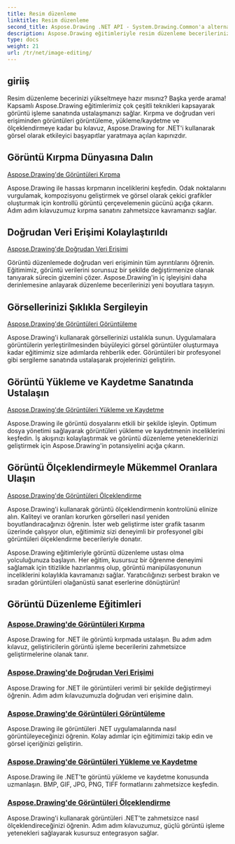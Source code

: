 ```yaml
---
title: Resim düzenleme
linktitle: Resim düzenleme
second_title: Aspose.Drawing .NET API - System.Drawing.Common'a alternatif
description: Aspose.Drawing eğitimleriyle resim düzenleme becerilerinizi geliştirin! Çarpıcı sonuçlar için kırpma, doğrudan veri erişimi, görüntüleme ve ölçeklendirme tekniklerini öğrenin.
type: docs
weight: 21
url: /tr/net/image-editing/
---
```


## giriiş

Resim düzenleme becerinizi yükseltmeye hazır mısınız? Başka yerde arama! Kapsamlı Aspose.Drawing eğitimlerimiz çok çeşitli teknikleri kapsayarak görüntü işleme sanatında ustalaşmanızı sağlar. Kırpma ve doğrudan veri erişiminden görüntüleri görüntüleme, yükleme/kaydetme ve ölçeklendirmeye kadar bu kılavuz, Aspose.Drawing for .NET'i kullanarak görsel olarak etkileyici başyapıtlar yaratmaya açılan kapınızdır.

## Görüntü Kırpma Dünyasına Dalın

[Aspose.Drawing'de Görüntüleri Kırpma](./cropping/)

Aspose.Drawing ile hassas kırpmanın inceliklerini keşfedin. Odak noktalarını vurgulamak, kompozisyonu geliştirmek ve görsel olarak çekici grafikler oluşturmak için kontrollü görüntü çerçevelemenin gücünü açığa çıkarın. Adım adım kılavuzumuz kırpma sanatını zahmetsizce kavramanızı sağlar.

## Doğrudan Veri Erişimi Kolaylaştırıldı

[Aspose.Drawing'de Doğrudan Veri Erişimi](./direct-data-access/)

Görüntü düzenlemede doğrudan veri erişiminin tüm ayrıntılarını öğrenin. Eğitimimiz, görüntü verilerini sorunsuz bir şekilde değiştirmenize olanak tanıyarak sürecin gizemini çözer. Aspose.Drawing'in iç işleyişini daha derinlemesine anlayarak düzenleme becerilerinizi yeni boyutlara taşıyın.

## Görsellerinizi Şıklıkla Sergileyin

[Aspose.Drawing'de Görüntüleri Görüntüleme](./display/)

Aspose.Drawing'i kullanarak görsellerinizi ustalıkla sunun. Uygulamalara görüntülerin yerleştirilmesinden büyüleyici görsel görüntüler oluşturmaya kadar eğitimimiz size adımlarda rehberlik eder. Görüntüleri bir profesyonel gibi sergileme sanatında ustalaşarak projelerinizi geliştirin.

## Görüntü Yükleme ve Kaydetme Sanatında Ustalaşın

[Aspose.Drawing'de Görüntüleri Yükleme ve Kaydetme](./load-save/)

Aspose.Drawing ile görüntü dosyalarını etkili bir şekilde işleyin. Optimum dosya yönetimi sağlayarak görüntüleri yükleme ve kaydetmenin inceliklerini keşfedin. İş akışınızı kolaylaştırmak ve görüntü düzenleme yeteneklerinizi geliştirmek için Aspose.Drawing'in potansiyelini açığa çıkarın.

## Görüntü Ölçeklendirmeyle Mükemmel Oranlara Ulaşın

[Aspose.Drawing'de Görüntüleri Ölçeklendirme](./scale/)

Aspose.Drawing'i kullanarak görüntü ölçeklendirmenin kontrolünü elinize alın. Kaliteyi ve oranları korurken görselleri nasıl yeniden boyutlandıracağınızı öğrenin. İster web geliştirme ister grafik tasarım üzerinde çalışıyor olun, eğitimimiz sizi deneyimli bir profesyonel gibi görüntüleri ölçeklendirme becerileriyle donatır.

Aspose.Drawing eğitimleriyle görüntü düzenleme ustası olma yolculuğunuza başlayın. Her eğitim, kusursuz bir öğrenme deneyimi sağlamak için titizlikle hazırlanmış olup, görüntü manipülasyonunun inceliklerini kolaylıkla kavramanızı sağlar. Yaratıcılığınızı serbest bırakın ve sıradan görüntüleri olağanüstü sanat eserlerine dönüştürün!
## Görüntü Düzenleme Eğitimleri
### [Aspose.Drawing'de Görüntüleri Kırpma](./cropping/)
Aspose.Drawing for .NET ile görüntü kırpmada ustalaşın. Bu adım adım kılavuz, geliştiricilerin görüntü işleme becerilerini zahmetsizce geliştirmelerine olanak tanır.
### [Aspose.Drawing'de Doğrudan Veri Erişimi](./direct-data-access/)
Aspose.Drawing for .NET ile görüntüleri verimli bir şekilde değiştirmeyi öğrenin. Adım adım kılavuzumuzla doğrudan veri erişimine dalın.
### [Aspose.Drawing'de Görüntüleri Görüntüleme](./display/)
Aspose.Drawing ile görüntüleri .NET uygulamalarında nasıl görüntüleyeceğinizi öğrenin. Kolay adımlar için eğitimimizi takip edin ve görsel içeriğinizi geliştirin.
### [Aspose.Drawing'de Görüntüleri Yükleme ve Kaydetme](./load-save/)
Aspose.Drawing ile .NET'te görüntü yükleme ve kaydetme konusunda uzmanlaşın. BMP, GIF, JPG, PNG, TIFF formatlarını zahmetsizce keşfedin.
### [Aspose.Drawing'de Görüntüleri Ölçeklendirme](./scale/)
Aspose.Drawing'i kullanarak görüntüleri .NET'te zahmetsizce nasıl ölçeklendireceğinizi öğrenin. Adım adım kılavuzumuz, güçlü görüntü işleme yetenekleri sağlayarak kusursuz entegrasyon sağlar.